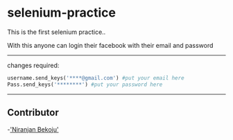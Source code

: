 # selenium-practice
This is the first selenium practice..

With this anyone can login their facebook with their email and password


---
changes required:
```python
username.send_keys('****@gmail.com') #put your email here
Pass.send_keys('********') #put your password here
```
---
## Contributor
-['Niranjan Bekoju']('bekojuniranjan@gmail.com')
